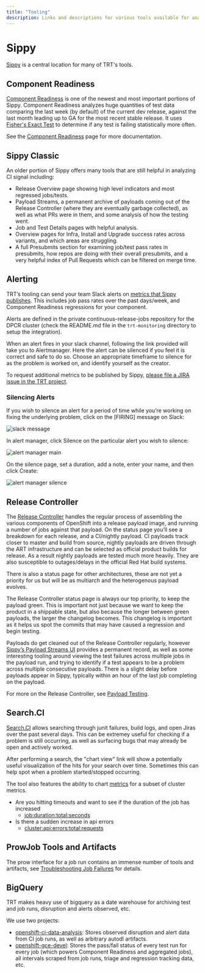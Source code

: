 ```yaml
---
title: "Tooling"
description: Links and descriptions for various tools available for analyzing CI signal and release quality.
---
```


# Sippy

[Sippy](https://sippy.dptools.openshift.org/sippy-ng/) is a central location for many of TRT's tools.

## Component Readiness

[Component Readiness](https://sippy.dptools.openshift.org/sippy-ng/component_readiness/main) is one of the newest and most important portions of Sippy. Component Readiness analyzes huge quantities of test data comparing the last week (by default) of the current dev release, against the last month leading up to GA for the most recent stable release. It uses [Fisher's Exact Test](https://en.wikipedia.org/wiki/Fisher%27s_exact_test) to determine if any test is failing statistically more often.

See the [Component Readiness](../component-readiness/) page for more documentation.


## Sippy Classic

An older portion of Sippy offers many tools that are still helpful in analyzing CI signal including:

  * Release Overview page showing high level indicators and most regressed jobs/tests.
  * Payload Streams, a permanent archive of payloads coming out of the Release Controller (where they are eventually garbage collected), as well as what PRs were in them, and some analysis of how the testing went.
  * Job and Test Details pages with helpful analysis.
  * Overview pages for Infra, Install and Upgrade success rates across variants, and which areas are struggling.
  * A full Presubmits section for examining job/test pass rates in presubmits, how repos are doing with their overall presubmits, and a very helpful index of Pull Requests which can be filtered on merge time.


## Alerting

TRT’s tooling can send your team Slack alerts on [metrics that Sippy publishes](https://sippy.dptools.openshift.org/metrics). This includes job pass rates over the past days/week, and Component Readiness regressions for your component.

Alerts are defined in the private continuous-release-jobs repository for the DPCR cluster (check the README.md file in the `trt-monitoring` directory to setup the integration).

When an alert fires in your slack channel, following the link provided will take you to Alertmanager. Here the alert can be silenced if you feel it is correct and safe to do so. Choose an appropriate timeframe to silence for as the problem is worked on, and identify yourself as the creator.

To request additional metrics to be published by Sippy, [please file a JIRA issue in the TRT project](https://issues.redhat.com/secure/CreateIssue.jspa?pid=12323832&issuetype=17).

### Silencing Alerts

If you wish to silence an alert for a period of time while you’re working on fixing the underlying problem, click on the [FIRING] message on Slack:

![slack message](/slack_alert.png)

In alert manager, click Silence on the particular alert you wish to silence:

![alert manager main](/alert_manager_1.png)

On the silence page, set a duration, add a note, enter your name, and then click Create:

![alert manager silence](/alert_manager_2.png)



## Release Controller

The [Release Controller](https://amd64.ocp.releases.ci.openshift.org/) handles the regular process of assembling the various components of OpenShift into a release payload image, and running a number of jobs against that payload. On the status page you’ll see a breakdown for each release, and a CI/nightly payload. CI payloads track closer to master and build from source, nightly payloads are driven through the ART infrastructure and can be selected as official product builds for release. As a result nightly payloads are tested much more heavily. They are also susceptible to outages/delays in the official Red Hat build systems.

There is also a status page for other architectures, these are not yet a priority for us but will be as multiarch and the heterogenous payload evolves.

The Release Controller status page is always our top priority, to keep the payload green. This is important not just because we want to keep the product in a shippable state, but also because the longer between green payloads, the larger the changelog becomes. This changelog is important as it helps us spot the commits that may have caused a regression and begin testing.

Payloads do get cleaned out of the Release Controller regularly, however [Sippy’s Payload Streams UI](https://sippy.dptools.openshift.org/sippy-ng/release/4.17/streams) provides a permanent record, as well as some interesting tooling around viewing the test failures across multiple jobs in the payload run, and trying to identify if a test appears to be a problem across multiple consecutive payloads. There is a slight delay before payloads appear in Sippy, typically within an hour of the last job completing on the payload.

For more on the Release Controller, see [Payload Testing](../payload-testing/).


## Search.CI

[Search.CI](https://search.dptools.openshift.org/) allows searching through junit failures, build logs, and open Jiras over the past several days. This can be extremey useful for checking if a problem is still occurring, as well as surfacing bugs that may already be open and actively worked.

After performing a search, the "chart view" link will show a potentially useful visualization of the hits for your search over time. Sometimes this can help spot when a problem started/stopped occurring.

The tool also features the ability to chart [metrics](https://search.ci.openshift.org/graph/metrics) for a subset of cluster metrics.
  - Are you hitting timeouts and want to see if the duration of the job has increased
    - [job:duration:total:seconds](https://search.ci.openshift.org/graph/metrics?metric=job%3Aduration%3Atotal%3Aseconds&job=periodic-ci-openshift-release-master-ci-4.11-e2e-gcp-upgrade)
  - Is there a sudden increase in api errors
    - [cluster:api:errors:total:requests](https://search.ci.openshift.org/graph/metrics?metric=cluster%3Aapi%3Aerrors%3Atotal%3Arequests&job=periodic-ci-openshift-release-master-ci-4.11-e2e-gcp-upgrade)


## ProwJob Tools and Artifacts

The prow interface for a job run contains an immense number of tools and artifacts, see [Troubleshooting Job Failures](../troubleshooting-failures/) for details.

## BigQuery

TRT makes heavy use of bigquery as a date warehouse for archiving test and job runs, disruption and alerts observed, etc.

We use two projects:

- [openshift-ci-data-analysis](https://console.cloud.google.com/bigquery?project=openshift-ci-data-analysis): Stores observed disruption and alert data from CI job runs, as well as arbitrary autodl artifacts.
- [openshift-gce-devel](https://console.cloud.google.com/bigquery?project=openshift-gce-devel): Stores the pass/fail status of every test run for every job (which powers Component Readiness and aggregated jobs), all intervals scraped from job runs, triage and regression tracking data, etc.

